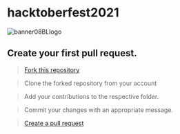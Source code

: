 # hacktoberfest2021
 
![banner08BLlogo](https://user-images.githubusercontent.com/38062348/135741281-aac35470-24c9-409d-87f5-94f5ac98d542.png)

## Create your first pull request.

> [Fork this repository](https://help.github.com/articles/fork-a-repo/)

>  Clone the forked repository from your account

> Add your contributions to the respective folder.

> Commit your changes with an appropriate message.

> [Create a pull request](https://help.github.com/articles/creating-a-pull-request-from-a-fork/)


